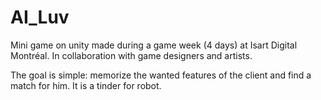 # AI_Luv
Mini game on unity made during a game week (4 days) at Isart Digital Montréal.
In collaboration with game designers and artists.

The goal is simple: memorize the wanted features of the client and find a match for him.
It is a tinder for robot.
